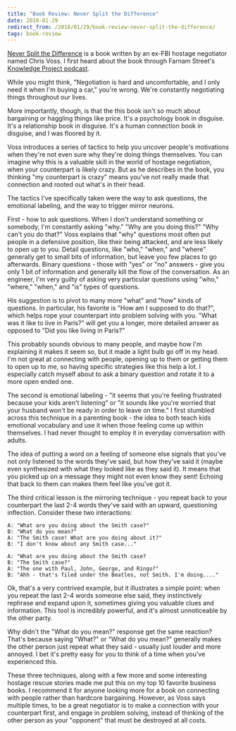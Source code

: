 ```yaml
---
title: "Book Review: Never Split the Difference"
date: 2018-01-29
redirect_from: /2018/01/29/book-review-never-split-the-difference/
tags: book-review
---
```


[Never Split the Difference](http://amzn.to/2GwlZJy) is a book written by an
ex-FBI hostage negotiator named Chris Voss. I first heard about the book through
Farnam Street's [Knowledge Project podcast](https://www.fs.blog/2018/01/chris-voss/).

While you might think, "Negotiation is hard and uncomfortable, and I only need
it when I'm buying a car," you're wrong. We're constantly negotiating things
throughout our lives.

More importantly, though, is that the this book isn't so much about bargaining
or haggling things like price. It's a psychology book in disguise. It's a
relationship book in disguise. It's a human connection  book in disguise, and I
was floored by it.

Voss introduces a series of tactics to help you uncover people's motivations
when they're not even sure why they're doing things themselves. You can imagine
why this is a valuable skill in the world of hostage negotiation, when your
counterpart is likely crazy. But as he describes in the book, you thinking "my
counterpart is crazy" means you've not really made that connection and rooted
out what's in their head.

The tactics I've specifically taken were the way to ask questions, the emotional
labeling, and the way to trigger mirror neurons.

First - how to ask questions. When I don't understand something or somebody, I'm
constantly asking "why." "Why are you doing this?" "Why can't you do that?" Voss
explains that "why" questions most often put people in a defensive position,
like their being attacked, and are less likely to open up to you. Detail
questions, like "who," "when," and "where" generally get to small bits of
information, but leave you few places to go afterwards. Binary questions - those
with "yes" or "no" answers - give you only 1 bit of information and generally
kill the flow of the conversation. As an engineer, I'm very guilty of asking
very particular questions using "who," "where," "when," and "is" types of
questions.

His suggestion is to pivot to many more "what" and "how" kinds of questions. In
particular, his favorite is "How am I supposed to do that?", which helps rope
your counterpart into problem solving with you. "What was it like to live in
Paris?" will get you a longer, more detailed answer as opposed to "Did you like
living in Paris?"

This probably sounds obvious to many people, and maybe how I'm explaining it
makes it seem so, but it made a light bulb go off in my head. I'm not great at
connecting with people, opening up to them or getting them to open up to me, so
having specific strategies like this help a lot. I especially catch myself about
to ask a binary question and rotate it to a more open ended one.

The second is emotional labeling - "it seems that you're feeling frustrated
because your kids aren't listening" or "it sounds like you're worried that your
husband won't be ready in order to leave on time." I first stumbled across this
technique in a parenting book - the idea to both teach kids emotional vocabulary
and use it when those feeling come up within themselves. I had never thought to
employ it in everyday conversation with adults.

The idea of putting a word on a feeling of someone else signals that you've not
only listened to the words they've said, but how they've said it (maybe even
synthesized with what they looked like as they said it). It means that you
picked up on a message they might not even know they sent! Echoing that back to
them can makes them feel like you've got it.

The third critical lesson is the mirroring technique - you repeat back to your
counterpart the last 2-4 words they've said with an upward, questioning
inflection. Consider these two interactions:

```
A: "What are you doing about the Smith case?"
B: "What do you mean?"
A: "The Smith case! What are you doing about it?"
B: "I don't know about any Smith case..."
```
```
A: "What are you doing about the Smith case?
B: "The Smith case?"
A: "The one with Paul, John, George, and Ringo?"
B: "Ahh - that's filed under the Beatles, not Smith. I'm doing...."
```
Ok, that's a very contrived example, but it illustrates a simple point: when you
repeat the last 2-4 words someone else said, they instinctively rephrase and
expand upon it, sometimes giving you valuable clues and information. This tool
is incredibly powerful, and it's almost unnoticeable by the other party.

Why didn't the "What do you mean?" response get the same reaction? That's
because saying "What?" or "What do you mean?" generally makes the other person
just repeat what they said - usually just louder and more annoyed. I bet it's
pretty easy for you to think of a time when you've experienced this.

These three techniques, along with a few more and some interesting hostage
rescue stories made me put this on my top 10 favorite business books. I
recommend it for anyone looking more for a book on connecting with people rather
than hardcore bargaining. However, as Voss says multiple times, to be a great
negotiator is to make a connection with your counterpart first, and engage in
problem solving, instead of thinking of the other person as your "opponent" that
must be destroyed at all costs.
